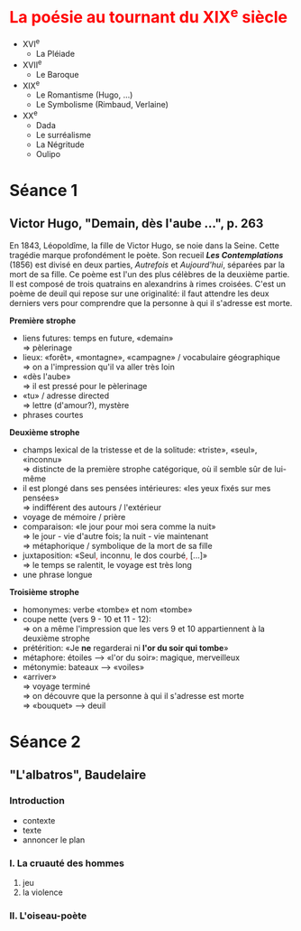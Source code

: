 <h1 style="color:red">La poésie au tournant du XIX<sup>e</sup> siècle</h1>

- XVI<sup>e</sup>
	- La Pléiade 
- XVII<sup>e</sup>
	- Le Baroque
- XIX<sup>e</sup>
	- Le Romantisme (Hugo, …)
	- Le Symbolisme (Rimbaud, Verlaine)
- XX<sup>e</sup>
	- Dada
	- Le surréalisme
	- La Négritude
	- Oulipo


# Séance 1
## Victor Hugo, "Demain, dès l'aube …", p. 263

En 1843, Léopoldîme, la fille de Victor Hugo, se noie dans la Seine. Cette tragédie marque profondément le poète. Son recueil ***Les Contemplations*** (1856) est divisé en deux parties, *Autrefois* et *Aujourd'hui*, séparées par la mort de sa fille. Ce poème est l'un des plus célèbres de la deuxième partie. Il est composé de trois quatrains en alexandrins à rimes croisées. C'est un poème de deuil qui repose sur une originalité: il faut attendre les deux  derniers vers pour comprendre que la personne à qui il s'adresse est morte. 

**Première strophe**

- liens futures: temps en future, «demain»  
=> pèlerinage
- lieux: «forêt», «montagne», «campagne» / vocabulaire géographique  
=> on a l'impression qu'il va aller très loin
- «dès l'aube»  
=> il est pressé pour le pèlerinage
- «tu» / adresse directed  
=> lettre (d'amour?), mystère
- phrases courtes

**Deuxième strophe**

- champs lexical de la tristesse et de la solitude: «triste», «seul», «inconnu»  
=> distincte de la première strophe catégorique, où il semble sûr de lui-même
- il est plongé dans ses pensées intérieures: «les yeux fixés sur mes pensées»  
=> indifférent des autours / l'extérieur
- voyage de mémoire / prière
- comparaison: «le jour pour moi sera comme la nuit»  
=> le jour - vie d'autre fois; la nuit - vie maintenant  
=> métaphorique / symbolique de la mort de sa fille
- juxtaposition: «Seul<span style=color:red>,</span> inconnu<span style=color:red>,</span> le dos courbé<span style=color:red>,</span> [...]»  
=> le temps se ralentit, le voyage est très long
- une phrase longue

**Troisième strophe**

- homonymes: verbe «tombe» et nom «tombe»
- coupe nette (vers 9 - 10 et 11 - 12):  
=> on a même l'impression que les vers 9 et 10 appartiennent à la deuxième strophe
- prétérition: «Je **ne** regarderai ni **l'or du soir qui tombe**»
- métaphore: étoiles --> «l'or du soir»: magique, merveilleux
- métonymie: bateaux --> «voiles»
- «arriver»  
=> voyage terminé  
=> on découvre que la personne à qui il s'adresse est morte  
=> «bouquet» --> deuil

# Séance 2
## "L'albatros", Baudelaire

### Introduction
- contexte
- texte
- annoncer le plan

### I. La cruauté des hommes
1. jeu
2. la violence

### II. L'oiseau-poète